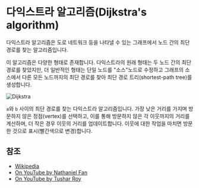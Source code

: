 # 다익스트라 알고리즘(Dijkstra's algorithm)

다익스트라 알고리즘은 도로 네트워크 등을 나타낼 수 있는 그래프에서 노드 간의 최단 경로를 찾는 알고리즘입니다.

이 알고리즘은 다양한 형태로 존재합니다. 다익스트라의 원래 형태는 두 노드 간의 최단 경로를 찾았지만, 더 일반적인 형태는 단일 노드를 "소스"노드로 수정하고 그래프의 소스에서 다른 모든 노드까지의 최단 경로를 찾아 최단 경로 트리(shortest-path tree)를 생성합니다.

![Dijkstra](https://upload.wikimedia.org/wikipedia/commons/5/57/Dijkstra_Animation.gif)

`a`와 `b` 사이의 최단 경로를 찾는 다익스트라 알고리즘입니다.
가장 낮은 거리를 가지며 방문하지 않은 정점(vertex)를 선택하고, 이를 통해 방문하지 않은 각 이웃까지의 거리를 계산하며, 더 작은 경우 이웃의 거리를 업데이트합니다. 이웃에 대한 작업을 마치면 방문한 것으로 표시(빨간색으로 변경)합니다.

## 참조

- [Wikipedia](https://en.wikipedia.org/wiki/Dijkstra%27s_algorithm)
- [On YouTube by Nathaniel Fan](https://www.youtube.com/watch?v=gdmfOwyQlcI&list=PLLXdhg_r2hKA7DPDsunoDZ-Z769jWn4R8)
- [On YouTube by Tushar Roy](https://www.youtube.com/watch?v=lAXZGERcDf4&list=PLLXdhg_r2hKA7DPDsunoDZ-Z769jWn4R8)
